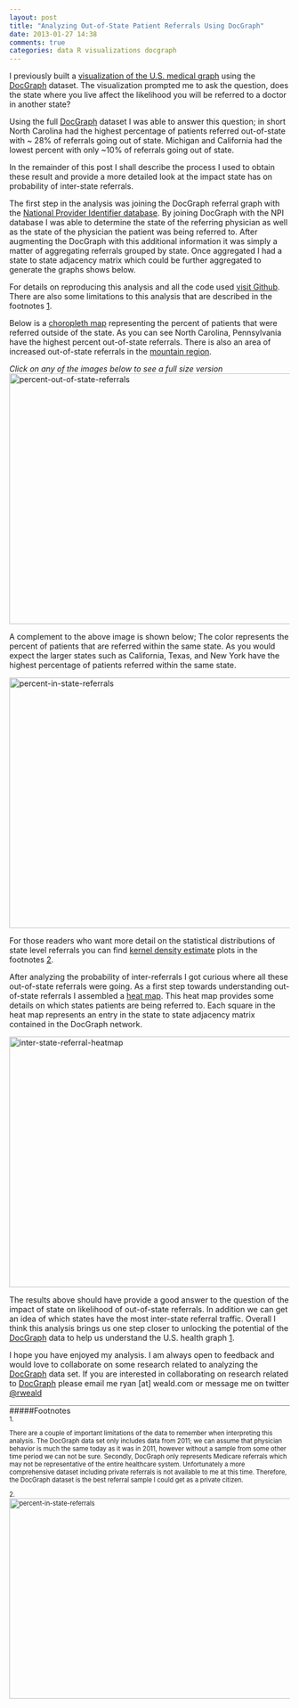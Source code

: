 ```yaml
---
layout: post
title: "Analyzing Out-of-State Patient Referrals Using DocGraph"
date: 2013-01-27 14:38
comments: true
categories: data R visualizations docgraph
---
```


I previously built a [visualization of the U.S. medical graph](http://isurfsoftware.com/blog/2012/12/13/visualizing-geographic-connections-between-us-doctors/) using the 
[DocGraph](http://strata.oreilly.com/2012/11/docgraph-open-social-doctor-data.html) dataset.
The visualization prompted me to ask the question, does the state where you live affect the likelihood you will be referred to a doctor in another state?

Using the full [DocGraph](http://strata.oreilly.com/2012/11/docgraph-open-social-doctor-data.html) dataset I was able to answer this question; in short North Carolina had the highest percentage of patients referred out-of-state with ~ 28% of referrals going out of state. Michigan and California had the lowest percent with only ~10% of referrals going out of state. 

In the remainder of this post I shall describe the process I used to obtain these result and provide a more detailed look at the impact state has on probability of inter-state referrals.

The first step in the analysis was joining the DocGraph referral graph with the 
[National Provider Identifier database](http://www.cms.gov/Regulations-and-Guidance/HIPAA-Administrative-Simplification/NationalProvIdentStand/index.html). 
By joining DocGraph with the NPI database I was able to determine the state of the referring physician as well as the state of the physician the patient was being referred to. After augmenting the DocGraph with this additional information it was simply a matter of aggregating referrals grouped by state. Once aggregated I had a state to state adjacency matrix which could be further aggregated to generate the graphs shows below.

For details on reproducing this analysis and all the code used [visit Github](INSERT_LINK). There are also some limitations to this analysis that are described in the footnotes [1](#limitations).

Below is a [choropleth map](http://en.wikipedia.org/wiki/Choropleth_map) representing the percent of patients that were referred outside of the state. As you can see North Carolina, Pennsylvania have the highest percent out-of-state referrals. There is also an area of increased out-of-state referrals in the [mountain region](http://en.wikipedia.org/wiki/File:Census_Regions_and_Division_of_the_United_States.svg).

_Click on any of the images below to see a full size version_
<a href="http://bit.ly/Wvyfes" >
  <img src="https://s3.amazonaws.com/rweald-docgraph-analysis/percent-leaving-state-choropleth-dev.png" alt="percent-out-of-state-referrals" height=450 width=800 />
</a>

A complement to the above image is shown below; The color represents the percent of patients that are referred within the same state. As you would expect the larger states such as California, Texas, and New York have the highest percentage of patients referred within the same state.

<a href="http://bit.ly/X4RRH9">
  <img src="https://s3.amazonaws.com/rweald-docgraph-analysis/percent-in-state-choropleth-dev.png" alt="percent-in-state-referrals" height=450 width=800 />
</a>

For those readers who want more detail on the statistical distributions of state level referrals you can find [kernel density estimate](http://en.wikipedia.org/wiki/Kernel_density_estimation) plots in the footnotes [2](#distributions).


After analyzing the probability of inter-referrals I got curious where all these out-of-state referrals were going. As a first step towards understanding out-of-state referrals I assembled a [heat map](http://en.wikipedia.org/wiki/Heat_map). This heat map provides some details on which states patients are being referred to. Each square in the heat map represents an entry in the state to state adjacency matrix contained in the DocGraph network.

<a href="http://bit.ly/W9mpdx">
  <img src="https://s3.amazonaws.com/rweald-docgraph-analysis/inter-state-referrals-heatmap.png" alt="inter-state-referral-heatmap" height=450 width=800 />
</a>


The results above should have provide a good answer to the question of the impact of state on likelihood of out-of-state referrals. In addition we can get an idea of which states have the most inter-state referral traffic. Overall I think this analysis brings us one step closer to unlocking the potential of the [DocGraph](http://strata.oreilly.com/2012/11/docgraph-open-social-doctor-data.html) data to help us understand the U.S. health graph [1](#limitations). 


I hope you have enjoyed my analysis. 
I am always open to feedback and would love to collaborate on some research related to analyzing the [DocGraph](http://strata.oreilly.com/2012/11/docgraph-open-social-doctor-data.html)
data set. 
If you are interested in collaborating on research related to [DocGraph](http://strata.oreilly.com/2012/11/docgraph-open-social-doctor-data.html)
 please email me ryan \[at\] weald.com or message me on twitter [@rweald](http://twitter.com/rweald)


<div style="border-top: 1px solid grey"> </div>
#####Footnotes
<div style="font-size: 80%;">
  <span style="font-style: bold:"> 1.</span>
  <p id="limitations">
  There are a couple of important limitations of the data to remember when interpreting this analysis. The DocGraph data set only includes data from 2011; we can assume that physician behavior is much the same today as it was in 2011, however without a sample from some other time period we can not be sure. Secondly, DocGraph only represents Medicare referrals which may not be representative of the entire healthcare system. Unfortunately a more comprehensive dataset including private referrals is not available to me at this time. Therefore, the DocGraph dataset is the best referral sample I could get as a private citizen.
  </p>

  <span style="font-style: bold:"> 2.</span>
  <a id="distributions" href="http://bit.ly/WhQSVV">
    <img src="https://s3.amazonaws.com/rweald-docgraph-analysis/general-statistical-plots.png" alt="percent-in-state-referrals" height=360 width=640 />
  </a>
</div>
